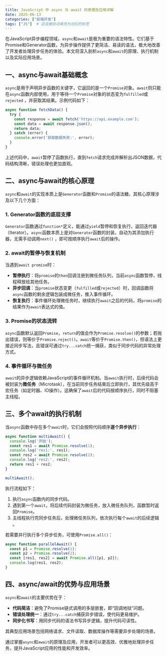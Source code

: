 ```yaml
---
title: JavaScript 中 async 与 await 的原理及应用详解
date: 2025-06-13
categories: ["前端开发"]
tags: ["JS"]  # 这会被自动填充为对应的标签
---
```


在JavaScript异步编程领域，`async`和`await`是极为重要的语法特性。它们基于Promise和Generator函数，为异步操作提供了更简洁、易读的语法，极大地改善了开发者处理异步任务的体验。本文将深入剖析`async`和`await`的原理、执行机制以及实际应用场景。

## 一、async与await基础概念
`async`是用于声明异步函数的关键字，它返回的是一个`Promise`对象。`await`则只能在`async`函数内部使用，用于等待一个`Promise`对象的状态变为`fulfilled`或`rejected` ，并获取其结果。示例代码如下：
```js
async function fetchData() {
  try {
    const response = await fetch('https://api.example.com');
    const data = await response.json();
    return data;
  } catch (error) {
    console.error('获取数据失败:', error);
  }
}
```
上述代码中，`await`暂停了函数执行，直到`fetch`请求完成并解析出JSON数据，代码结构清晰，错误处理也更加直观。

## 二、async与await的核心原理
`async`和`await`的实现本质上是`Generator`函数和`Promise`的语法糖，其核心原理涉及以下几个方面：
### 1. Generator函数的底层支撑
`Generator`函数通过`function*`定义，能通过`yield`暂停和恢复执行，返回迭代器（Iterator）。`async`函数本质上是对`Generator`函数的封装，自动为其添加执行器，无需手动调用`next()` ，即可按顺序执行`await`后的操作。

### 2. await的暂停与恢复机制
当遇到`await promise`时：
- **暂停执行**：将`promise`的`then`回调注册到微任务队列，当前`async`函数暂停，线程释放给其他任务。
- **异步回调**：当`promise`状态变更（`fulfilled`或`rejected`）时，回调函数将`async`函数的剩余逻辑包装成微任务，推入事件循环。
- **恢复执行**：事件循环处理微任务时，继续执行`await`之后的代码，将`promise`的结果作为`await`表达式的值。

### 3. Promise的状态流转
`async`函数默认返回`Promise`，`return`的值会作为`Promise.resolve()`的参数；若抛出错误，则等价于`Promise.reject()`。`await`等价于`Promise.then()`，但语法上更接近同步写法，且错误可通过`try...catch`统一捕获，类似于同步代码的异常处理方式。

### 4. 事件循环与微任务
`await`的异步逻辑依赖JavaScript的事件循环机制。当`await`执行时，后续代码会被封装为**微任务**（Microtask），在当前同步任务结束后立即执行，其优先级高于宏任务（如定时器、IO操作）。这确保了`await`后的代码按顺序执行，同时不阻塞主线程。

## 三、多个await的执行机制
当`async`函数中存在多个`await`时，它们会按照代码顺序**逐个异步执行**：
```js
async function multiAwait() {
  console.log('开始');
  const res1 = await Promise.resolve(1);
  console.log('res1:', res1);
  const res2 = await Promise.resolve(2);
  console.log('res2:', res2);
  return res1 + res2;
}

multiAwait();
```
执行流程如下：
1. 执行`async`函数内的同步代码。
2. 遇到第一个`await`，将后续代码封装为微任务，放入微任务队列，函数暂时返回`Promise`。
3. 主线程执行完同步任务后，处理微任务队列，依次执行每个`await`的后续逻辑 。

若需要并行执行多个异步任务，可使用`Promise.all()`：
```js
async function parallelAwait() {
  const p1 = Promise.resolve(1);
  const p2 = Promise.resolve(2);
  const [res1, res2] = await Promise.all([p1, p2]);
  console.log(res1, res2); 
}
```

## 四、async/await的优势与应用场景
`async`和`await`的主要优势在于：
- **代码简洁**：避免了Promise链式调用的多层嵌套，即“回调地狱”问题。
- **错误处理统一**：通过`try...catch`捕获异步错误，使代码更易维护。
- **同步化书写**：用同步代码的语法书写异步逻辑，提升代码可读性。

其典型应用场景包括网络请求、文件读取、数据库操作等需要异步处理的场景。

通过掌握`async`和`await`的原理及应用，开发者可以更高效、优雅地处理异步任务，提升JavaScript应用的性能和开发效率。